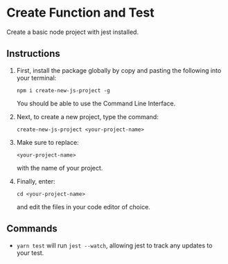 # Create Function and Test

Create a basic node project with jest installed.

## Instructions

1. First, install the package globally by copy and pasting the following into your terminal:
   
   ```npm i create-new-js-project -g```
   
   You should be able to use the Command Line Interface.

2. Next, to create a new project, type the command: 

   ```create-new-js-project <your-project-name>```

3. Make sure to replace:

   ```<your-project-name>``` 

   with the name of your project.

4. Finally, enter:
   
   ```cd <your-project-name>```

   and edit the files in your code editor of choice.

## Commands

- ```yarn test``` will run ```jest --watch```, allowing jest to track any updates to your test.

